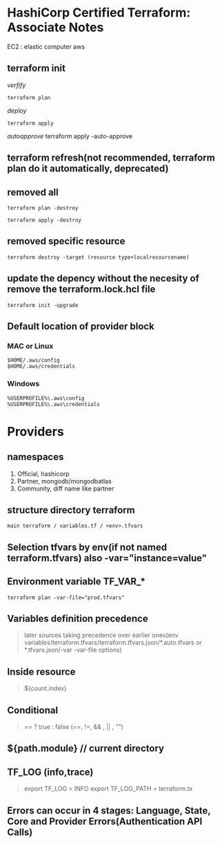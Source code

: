 # HashiCorp Certified Terraform: Associate Notes

EC2 : elastic computer aws


## terraform init
_verfify_

    terraform plan

_deploy_

    terraform apply

_autoapprove_
    terraform apply -auto-approve

## terraform refresh(not recommended, terraform plan do it automatically, deprecated)

## removed all
    terraform plan -destroy

    terraform apply -destroy

## removed specific resource
    terraform destroy -target (resource type+localresourcename)


## update the depency without the necesity of remove the terraform.lock.hcl file
    terraform init -upgrade

## Default location of provider block
### MAC or Linux
    $HOME/.aws/config
    $HOME/.aws/credentials

### Windows
    %USERPROFILE%\.aws\config
    %USERPROFILE%\.aws\credentials

# Providers
## namespaces
1. Official, hashicorp
2. Partner, mongodb/mongodbatlas
3. Community, diff name like partner

## structure directory terraform
    main terraform / variables.tf / <env>.tfvars

## Selection tfvars by env(if not named terraform.tfvars) also -var="instance=value"
## Environment variable TF_VAR_*
    terraform plan -var-file="prod.tfvars"


## Variables definition precedence
 > later sources taking precedence over earlier ones(env variables/terraform.tfvars/terraform.tfvars.json/*.auto.tfvars or *.tfvars.json/-var -var-file options)


## Inside resource
> ${count.index}

## Conditional
> == ? true : false (==, !=, && , || , "")

## ${path.module} // current directory

## TF_LOG (info,trace)
> export TF_LOG = INFO
> export TF_LOG_PATH = terraform.tx
>
## Errors can occur in 4 stages: Language, State, Core and Provider Errors(Authentication API Calls)